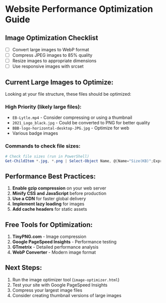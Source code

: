# Website Performance Optimization Guide

## Image Optimization Checklist
- [ ] Convert large images to WebP format
- [ ] Compress JPEG images to 85% quality
- [ ] Resize images to appropriate dimensions
- [ ] Use responsive images with srcset

## Current Large Images to Optimize:
Looking at your file structure, these files should be optimized:

### High Priority (likely large files):
- `EB-Lytle.mp4` - Consider compressing or using a thumbnail
- `2021_Logo_black.jpg` - Could be converted to PNG for better quality
- `BBB-logo-horizontal-desktop-JPG.jpg` - Optimize for web
- Various badge images

### Commands to check file sizes:
```powershell
# Check file sizes (run in PowerShell)
Get-ChildItem *.jpg, *.png | Select-Object Name, @{Name="Size(KB)";Expression={[math]::Round($_.Length/1KB,2)}} | Sort-Object "Size(KB)" -Descending
```

## Performance Best Practices:
1. **Enable gzip compression** on your web server
2. **Minify CSS and JavaScript** before production
3. **Use a CDN** for faster global delivery
4. **Implement lazy loading** for images
5. **Add cache headers** for static assets

## Free Tools for Optimization:
1. **TinyPNG.com** - Image compression
2. **Google PageSpeed Insights** - Performance testing
3. **GTmetrix** - Detailed performance analysis
4. **WebP Converter** - Modern image format

## Next Steps:
1. Run the image optimizer tool (`image-optimizer.html`)
2. Test your site with Google PageSpeed Insights
3. Compress your largest image files
4. Consider creating thumbnail versions of large images
